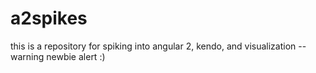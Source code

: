 a2spikes
========

this is a repository for spiking into angular 2, kendo, and visualization  --warning newbie alert :)
